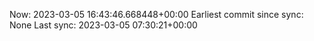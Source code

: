 Now: 2023-03-05 16:43:46.668448+00:00 Earliest commit since sync: None Last sync: 2023-03-05 07:30:21+00:00
